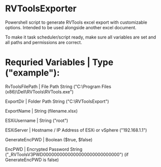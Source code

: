 # RVToolsExporter
Powershell script to generate RVTools excel export with customizable options. Intended to be used alongside another excel document.

To make it task scheduler/script ready, make sure all variables are set and all paths and permissions are correct.

# Requried Variables | Type ("example"):

RvToolsFilePath | File Path String ("C:\Program Files (x86)\Dell\RVTools\RVTools.exe")

ExportDir | Folder Path String ("C:\RVToolsExport")

ExportName | String (filename.xlsx)

ESXiUsername | String ("root")

ESXiServer | Hostname / IP Address of ESXi or vSphere ("192.168.1.1")

GenerateEncPWD | Boolean ($true, $false)

EncPWD | Encrypted Password String ("_RVToolsV3PWD0000000000000000000000000000") (if GenerateEncPWD is false)
